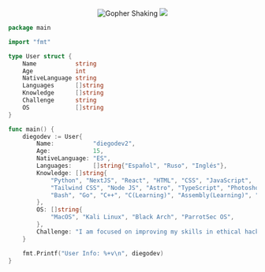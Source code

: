 

<div align="center">
    <img src="https://media.tenor.com/hD56X-Q5AzMAAAAi/gopher-shaking.gif" alt="Gopher Shaking">

<img src="https://readme-typing-svg.herokuapp.com?font=Fira+Code&weight=500&pause=1000&color=FFFFD5&width=435&lines=Hello,+I'm+diegodev2.">
        
</div>

```go
package main

import "fmt"

type User struct {
    Name           string
    Age            int
    NativeLanguage string
    Languages      []string
    Knowledge      []string
    Challenge      string
    OS             []string
}

func main() {
    diegodev := User{
        Name:           "diegodev2",
        Age:            15,
        NativeLanguage: "ES",
        Languages:      []string{"Español", "Ruso", "Inglés"},
        Knowledge: []string{
            "Python", "NextJS", "React", "HTML", "CSS", "JavaScript",
            "Tailwind CSS", "Node JS", "Astro", "TypeScript", "Photoshop", "Docker", "Kubernetes",
            "Bash", "Go", "C++", "C(Learning)", "Assembly(Learning)", "Git", "GitHub", "Figma",
        },
        OS: []string{
            "MacOS", "Kali Linux", "Black Arch", "ParrotSec OS",
        },
        Challenge: "I am focused on improving my skills in ethical hacking and expanding my programming knowledge.",
    }

    fmt.Printf("User Info: %+v\n", diegodev)
}
